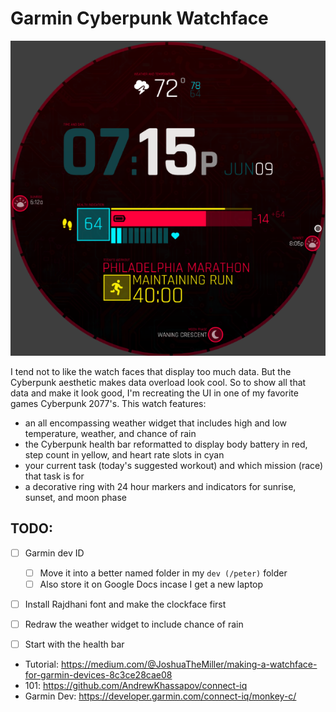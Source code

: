 
# Garmin Cyberpunk Watchface

![Cyberpunk Watchface Preview](concept-art/cyberpunk-watch.png)

I tend not to like the watch faces that display too much data. But the Cyberpunk aesthetic makes data overload look cool.
So to show all that data and make it look good, I'm recreating the UI in one of my favorite games Cyberpunk 2077's.
This watch features:
- an all encompassing weather widget that includes high and low temperature, weather, and chance of rain
- the Cyberpunk health bar reformatted to display body battery in red, step count in yellow, and heart rate slots in cyan
- your current task (today's suggested workout) and which mission (race) that task is for
- a decorative ring with 24 hour markers and indicators for sunrise, sunset, and moon phase

## TODO:

- [ ] Garmin dev ID
  - [ ] Move it into a better named folder in my `dev (/peter)` folder
  - [ ] Also store it on Google Docs incase I get a new laptop
- [ ] Install Rajdhani font and make the clockface first
- [ ] Redraw the weather widget to include chance of rain
- [ ] Start with the health bar


- Tutorial: https://medium.com/@JoshuaTheMiller/making-a-watchface-for-garmin-devices-8c3ce28cae08
- 101: https://github.com/AndrewKhassapov/connect-iq 
- Garmin Dev: https://developer.garmin.com/connect-iq/monkey-c/
